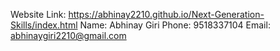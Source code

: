 Website Link: https://abhinay2210.github.io/Next-Generation-Skills/index.html
Name: Abhinay Giri
Phone: 9518337104
Email: abhinaygiri2210@gmail.com
